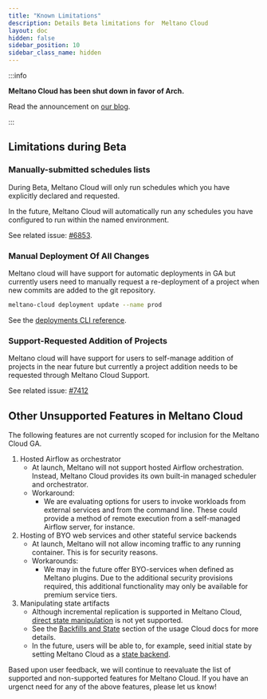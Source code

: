 ```yaml
---
title: "Known Limitations"
description: Details Beta limitations for  Meltano Cloud
layout: doc
hidden: false
sidebar_position: 10
sidebar_class_name: hidden
---
```


:::info

<p><strong>Meltano Cloud has been shut down in favor of Arch.</strong></p>
<p>Read the announcement on <a href="https://meltano.com/blog/were-bringing-powerful-data-engineering-capabilities-to-software-teams-with-arch/">our blog</a>.</p>

:::

## Limitations during Beta

### Manually-submitted schedules lists

During Beta, Meltano Cloud will only run schedules which you have explicitly declared and requested.

In the future, Meltano Cloud will automatically run any schedules you have configured to run within the named environment.

See related issue: [#6853](https://github.com/meltano/meltano/issues/6853).

### Manual Deployment Of All Changes

Meltano cloud will have support for automatic deployments in GA but currently users need to manually request a re-deployment of a project when new commits are added to the git repository.

```bash
meltano-cloud deployment update --name prod
```

See the [deployments CLI reference](/cloud/cloud-cli#deployment).

### Support-Requested Addition of Projects

Meltano cloud will have support for users to self-manage addition of projects in the near future but currently a project addition needs to be requested through Meltano Cloud Support.

See related issue: [#7412](https://github.com/meltano/meltano/issues/7412)

## Other Unsupported Features in Meltano Cloud

The following features are not currently scoped for inclusion for the Meltano Cloud GA.

1. Hosted Airflow as orchestrator
   - At launch, Meltano will not support hosted Airflow orchestration. Instead, Meltano Cloud provides its own built-in managed scheduler and orchestrator.
   - Workaround:
     - We are evaluating options for users to invoke workloads from external services and from the command line. These could provide a method of remote execution from a self-managed Airflow server, for instance.
1. Hosting of BYO web services and other stateful service backends
   - At launch, Meltano will not allow incoming traffic to any running container. This is for security reasons.
   - Workarounds:
     - We may in the future offer BYO-services when defined as Meltano plugins. Due to the additional security provisions required, this additional functionality may only be available for premium service tiers.
1. Manipulating state artifacts
   - Although incremental replication is supported in Meltano Cloud, [direct state manipulation](https://docs.meltano.com/reference/command-line-interface#state) is not yet supported.
   - See the [Backfills and State](/cloud/usage#backfills-and-state) section of the usage Cloud docs for more details.
   - In the future, users will be able to, for example, seed initial state by setting Meltano Cloud as a [state backend](https://docs.meltano.com/concepts/state_backends).

Based upon user feedback, we will continue to reevaluate the list of supported and non-supported features for Meltano Cloud. If you have an urgenct need for any of the above features, please let us know!
